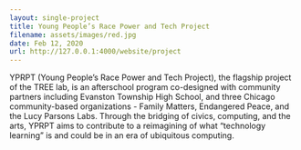 ```yaml
---
layout: single-project
title: Young People’s Race Power and Tech Project
filename: assets/images/red.jpg
date: Feb 12, 2020
url: http://127.0.0.1:4000/website/project
---
```

YPRPT (Young People’s Race Power and Tech Project), the flagship project of the TREE lab, is an afterschool program co-designed with community partners including Evanston Township High School, and three Chicago community-based organizations - Family Matters, Endangered Peace, and the Lucy Parsons Labs. Through the bridging of civics, computing, and the arts, YPRPT aims to contribute to a reimagining of what “technology learning” is and could be in an era of ubiquitous computing.
